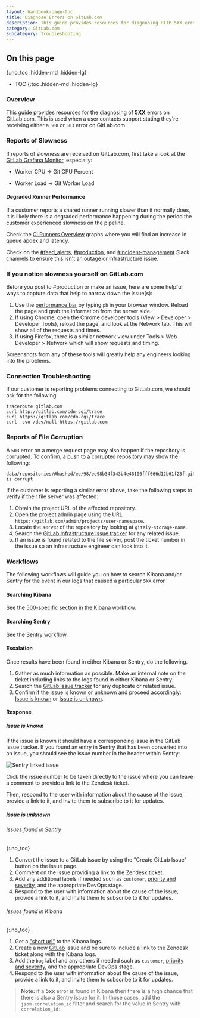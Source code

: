 ```yaml
---
layout: handbook-page-toc
title: Diagnose Errors on GitLab.com
description: This guide provides resources for diagnosing HTTP 5XX errors on GitLab.com.
category: GitLab.com
subcategory: Troubleshooting
---
```


## On this page

{:.no_toc .hidden-md .hidden-lg}

- TOC
{:toc .hidden-md .hidden-lg}

### Overview

This guide provides resources for the diagnosing of **5XX** errors on GitLab.com. This is used when a user contacts support stating they're receiving either a `500` or `503` error on GitLab.com.

### Reports of Slowness

If reports of slowness are received on GitLab.com, first take a look at the [GitLab Grafana Monitor](https://dashboards.gitlab.net/dashboard/db/fleet-overview?refresh=5m&orgId=1), especially:

- Worker CPU -> Git CPU Percent

- Worker Load -> Git Worker Load

#### Degraded Runner Performance

If a customer reports a shared runner running slower than it normally does, it is likely there is a degraded performance happening during the period the customer experienced slowness on the pipeline. 

Check the [CI Runners Overview](https://dashboards.gitlab.com/d/ci-runners-main/ci-runners-overview?orgId=1) graphs where you will find an increase in queue apdex and latency. 

Check on the [#feed_alerts](https://gitlab.slack.com/messages/C12RCNXK5), [#production](https://gitlab.slack.com/messages/C101F3796), and [#incident-management](https://gitlab.slack.com/messages/CB7P5CJS1) Slack channels to ensure this isn't an outage or infrastructure issue.

### If you notice slowness yourself on GitLab.com

Before you post to #production or make an issue, here are some helpful ways to capture data that help to narrow down the issue(s):

1. Use the [performance bar](https://docs.gitlab.com/ee/administration/monitoring/performance/performance_bar.html) by typing `pb` in your browser window.  Reload the page and grab the information from the server side.
1. If using Chrome, open the Chrome developer tools (View > Developer > Developer Tools), reload the page, and look at the Network tab.  This will show all of the requests and times.
1. If using Firefox, there is a similar network view under Tools > Web Developer > Network which will show requests and timing.

Screenshots from any of these tools will greatly help any engineers looking into the problems.

### Connection Troubleshooting

If our customer is reporting problems connecting to GitLab.com, we should ask for the following:

```shell
traceroute gitlab.com
curl http://gitlab.com/cdn-cgi/trace
curl https://gitlab.com/cdn-cgi/trace
curl -svo /dev/null https://gitlab.com
```

### Reports of File Corruption

A `503` error on a merge request page may also happen if the repository is corrupted. To confirm, a push to a corrupted repository may show the following:

```plaintext
data/repositories/@hashed/ee/98/ee98b34f343b4e48106fff666d12b61f23f.git/objects/f7/e7f4782) is corrupt
```

If the customer is reporting a similar error above, take the following steps to verify if their file server was affected:

1. Obtain the project URL of the affected repository.
2. Open the project admin page using the URL `https://gitlab.com/admin/projects/user-namespace`.
3. Locate the server of the repository by looking at `gitaly-storage-name`.
4. Search the [GitLab Infrastructure issue tracker](https://gitlab.com/gitlab-com/gl-infra/infrastructure/issues) for any related issue.
5. If an issue is found related to the file server, post the ticket number in the issue so an infrastructure engineer can look into it.

### Workflows

The following workflows will guide you on how to search Kibana and/or Sentry for the event in our logs that caused a particular `5XX` error.

#### Searching Kibana

See the [500-specific section in the Kibana](kibana.html.md#searching-kibana-for-500-level-errors) workflow.

#### Searching Sentry

See the [Sentry workflow](sentry.html.md).

#### Escalation

Once results have been found in either Kibana or Sentry, do the following.

1. Gather as much information as possible. Make an internal note on the ticket including links to the logs found in either Kibana or Sentry.
1. Search the [GitLab issue tracker](https://gitlab.com/gitlab-org/gitlab) for any duplicate or related issue.
1. Confirm if the issue is known or unknown and proceed accordingly: [Issue is known](#issue-is-known) or [Issue is unknown](#issue-is-unknown).

#### Response

##### Issue is known

If the issue is known it should have a corresponding issue in the GitLab issue tracker. If you found an entry in Sentry that has been converted into an issue, you should see the issue number in the header within Sentry:

![Sentry linked issue](/images/support/sentry-linked-issue.png)

Click the issue number to be taken directly to the issue where you can leave a comment to provide a link to the Zendesk ticket.

Then, respond to the user with information about the cause of the issue, provide a link to it, and invite them to subscribe to it for updates.

##### Issue is unknown

###### Issues found in Sentry

{:.no_toc}

1. Convert the issue to a GitLab issue by using the "Create GitLab Issue" button on the issue page.
1. Comment on the issue providing a link to the Zendesk ticket.
1. Add any additional labels if needed such as `customer`, [priority and severity](https://gitlab.com/gitlab-org/gitlab-ce/blob/master/doc/development/contributing/issue_workflow.md#severity-labels), and the appropriate DevOps stage.
1. Respond to the user with information about the cause of the issue, provide a link to it, and invite them to subscribe to it for updates.

###### Issues found in Kibana

{:.no_toc}

1. Get a ["short url"](https://www.elastic.co/guide/en/kibana/3.0/sharing-dashboards.html) to the Kibana logs.
1. Create a new [GitLab](https://gitlab.com/gitlab-org/gitlab) issue and be sure to include a link to the Zendesk ticket along with the Kibana logs.
1. Add the `bug` label and any others if needed such as `customer`, [priority and severity](https://gitlab.com/gitlab-org/gitlab-ce/blob/master/doc/development/contributing/issue_workflow.md#severity-labels), and the appropriate DevOps stage.
1. Respond to the user with information about the cause of the issue, provide a link to it, and invite them to subscribe to it for updates.

>**Note:** If a **5xx** error is found in Kibana then there is a high chance that there is also a Sentry issue for it. In those cases, add the `json.correlation_id` filter and search for the value in Sentry with `correlation_id:`
